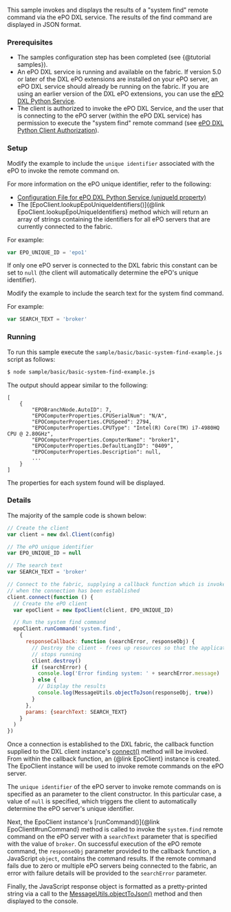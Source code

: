 This sample invokes and displays the results of a "system find" remote command
via the ePO DXL service. The results of the find command are displayed in JSON
format.

### Prerequisites

* The samples configuration step has been completed (see {@tutorial samples}).
* An ePO DXL service is running and available on the fabric. If version 5.0
  or later of the DXL ePO extensions are installed on your ePO server, an
  ePO DXL service should already be running on the fabric. If you are using an
  earlier version of the DXL ePO extensions, you can use the
  [ePO DXL Python Service](https://github.com/opendxl/opendxl-epo-service-python).
* The client is authorized to invoke the ePO DXL Service, and the user that is
  connecting to the ePO server (within the ePO DXL service) has permission to
  execute the "system find" remote command (see
  [ePO DXL Python Client Authorization](https://opendxl.github.io/opendxl-epo-client-python/pydoc/authorization.html)).

### Setup

Modify the example to include the `unique identifier` associated with the ePO
to invoke the remote command on.

For more information on the ePO unique identifier, refer to the following:

* [Configuration File for ePO DXL Python Service (uniqueId property)](https://opendxl.github.io/opendxl-epo-service-python/pydoc/configuration.html#dxl-service-configuration-file-dxleposervice-config>)
* The [EpoClient.lookupEpoUniqueIdentifiers()]{@link EpoClient.lookupEpoUniqueIdentifiers}
  method which will return an array of strings containing the identifiers for
  all ePO servers that are currently connected to the fabric.

For example:

```js
var EPO_UNIQUE_ID = 'epo1'
```

If only one ePO server is connected to the DXL fabric this constant can be
set to `null` (the client will automatically determine the ePO's unique
identifier).

Modify the example to include the search text for the system find command.

For example:

```js
var SEARCH_TEXT = 'broker'
```

### Running

To run this sample execute the ``sample/basic/basic-system-find-example.js``
script as follows:

```sh
$ node sample/basic/basic-system-find-example.js
```

The output should appear similar to the following:

```
[
    {
        "EPOBranchNode.AutoID": 7,
        "EPOComputerProperties.CPUSerialNum": "N/A",
        "EPOComputerProperties.CPUSpeed": 2794,
        "EPOComputerProperties.CPUType": "Intel(R) Core(TM) i7-4980HQ CPU @ 2.80GHz",
        "EPOComputerProperties.ComputerName": "broker1",
        "EPOComputerProperties.DefaultLangID": "0409",
        "EPOComputerProperties.Description": null,
        ...
    }
]
```

The properties for each system found will be displayed.

### Details

The majority of the sample code is shown below:

```js
// Create the client
var client = new dxl.Client(config)

// The ePO unique identifier
var EPO_UNIQUE_ID = null

// The search text
var SEARCH_TEXT = 'broker'

// Connect to the fabric, supplying a callback function which is invoked
// when the connection has been established
client.connect(function () {
  // Create the ePO client
  var epoClient = new EpoClient(client, EPO_UNIQUE_ID)

  // Run the system find command
  epoClient.runCommand('system.find',
    {
      responseCallback: function (searchError, responseObj) {
        // Destroy the client - frees up resources so that the application
        // stops running
        client.destroy()
        if (searchError) {
          console.log('Error finding system: ' + searchError.message)
        } else {
          // Display the results
          console.log(MessageUtils.objectToJson(responseObj, true))
        }
      },
      params: {searchText: SEARCH_TEXT}
    }
  )
})
```

Once a connection is established to the DXL fabric, the callback function
supplied to the DXL client instance's
[connect()](https://opendxl.github.io/opendxl-client-javascript/jsdoc/Client.html#connect)
method will be invoked. From within the callback function, an {@link EpoClient}
instance is created. The EpoClient instance will be used to invoke remote
commands on the ePO server.

The `unique identifier` of the ePO server to invoke remote commands on is
specified as an parameter to the client constructor. In this particular case, a
value of `null` is specified, which triggers the client to automatically
determine the ePO server's unique identifier.

Next, the EpoClient instance's [runCommand()]{@link EpoClient#runCommand} method
is called to invoke the `system.find` remote command on the ePO server with a
`searchText` parameter that is specified with the value of `broker`. On
successful execution of the ePO remote command, the `responseObj` parameter
provided to the callback function, a JavaScript `object`, contains the command
results. If the remote command fails due to zero or multiple ePO servers being
connected to the fabric, an error with failure details will be provided to the
`searchError` parameter.

Finally, the JavaScript response object is formatted as a pretty-printed string
via a call to the
[MessageUtils.objectToJson()](https://opendxl.github.io/opendxl-bootstrap-javascript/jsdoc/module-MessageUtils.html#.jsonToObject)
method and then displayed to the console.
